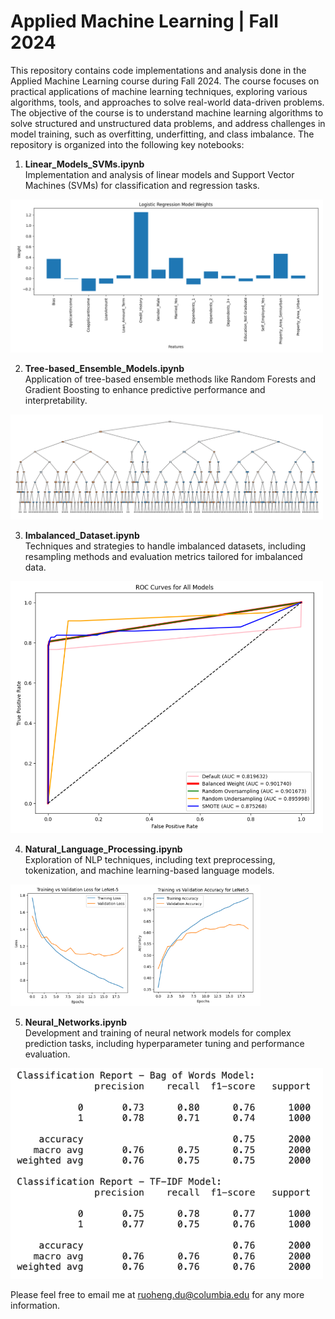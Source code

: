 # Applied Machine Learning | Fall 2024
This repository contains code implementations and analysis done in the Applied Machine Learning course during Fall 2024. The course focuses on practical applications of machine learning techniques, exploring various algorithms, tools, and approaches to solve real-world data-driven problems. The objective of the course is to understand machine learning algorithms to solve structured and unstructured data problems, and address challenges in model training, such as overfitting, underfitting, and class imbalance. The repository is organized into the following key notebooks:

1. **Linear_Models_SVMs.ipynb**  
   Implementation and analysis of linear models and Support Vector Machines (SVMs) for classification and regression tasks.

<img width="500" alt="notebook1" src="https://github.com/ruoheng-du/applied-machine-learning/raw/main/assets/notebook1.png">

2. **Tree-based_Ensemble_Models.ipynb**  
   Application of tree-based ensemble methods like Random Forests and Gradient Boosting to enhance predictive performance and interpretability.

<img width="500" alt="notebook2" src="https://github.com/ruoheng-du/applied-machine-learning/raw/main/assets/notebook2.png">

3. **Imbalanced_Dataset.ipynb**  
   Techniques and strategies to handle imbalanced datasets, including resampling methods and evaluation metrics tailored for imbalanced data.

<img width="500" alt="notebook3" src="https://github.com/ruoheng-du/applied-machine-learning/raw/main/assets/notebook3.png">

4. **Natural_Language_Processing.ipynb**  
   Exploration of NLP techniques, including text preprocessing, tokenization, and machine learning-based language models.

<img width="200" alt="notebook4-1" src="https://github.com/ruoheng-du/applied-machine-learning/raw/main/assets/notebook4-1.png"><img width="200" alt="notebook4-2" src="https://github.com/ruoheng-du/applied-machine-learning/raw/main/assets/notebook4-2.png">

5. **Neural_Networks.ipynb**  
   Development and training of neural network models for complex prediction tasks, including hyperparameter tuning and performance evaluation.

<img width="500" alt="notebook5" src="https://github.com/ruoheng-du/applied-machine-learning/raw/main/assets/notebook5.png">

Please feel free to email me at ruoheng.du@columbia.edu for any more information.
